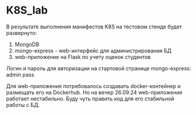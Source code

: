 # K8S_lab
В результате выполнения манифестов K8S на тестовом стенде будет развернуто:
1) MongoDB
2) mongo-express - web-интерфейс для администрирования БД
3) web-приложение на Flask по учету оценок студентов

Логин и пароль для авторизации на стартовой странице mongo-express:
admin
pass

Для web-приложения потребовалось создавать docker-контейнер и размещать его на Dockerhub.
Но на вечер 26.09.24 web-приложение работает нестабильно. Буду чуть править код для его стабильной работы с БД.
